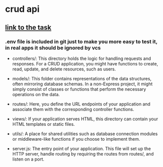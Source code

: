 # crud api
## [link to the task](https://github.com/AlreadyBored/nodejs-assignments/blob/main/assignments/crud-api/assignment.md)

### .env file is included in git just to make you more easy to test it, in real apps it should be ignored by vcs


- controllers/: This directory holds the logic for handling requests and responses. For a CRUD application, you might have functions to create, read, update, and delete resources, such as users.

- models/: This folder contains representations of the data structures, often mirroring database schemas. In a non-Express 
project, it might simply consist of classes or functions that perform the necessary operations on the data.

- routes/: Here, you define the URL endpoints of your application and associate them with the corresponding controller functions.

- views/: If your application serves HTML, this directory can contain your HTML templates or static files.

- utils/: A place for shared utilities such as database connection modules or middleware-like functions if you choose to implement them.

- server.js: The entry point of your application. This file will set up the HTTP server, handle routing by requiring the routes from routes/, and listen on a port.
